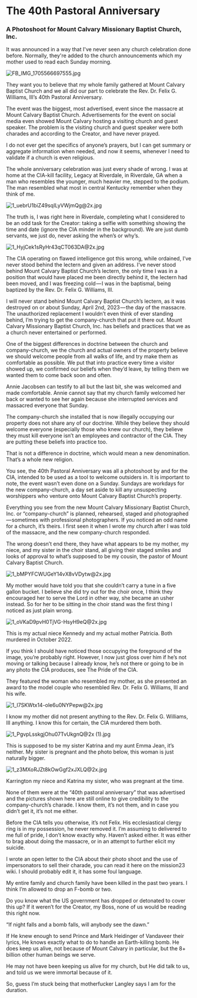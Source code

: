 # The 40th Pastoral Anniversary 
### A Photoshoot for Mount Calvary Missionary Baptist Church, Inc.
It was announced in a way that I've never seen any church celebration done before. Normally, they're added to the church announcements which my mother used to read each Sunday morning. 

![FB_IMG_1705566697555.jpg](https://github.com/serviCreator/TAG/assets/155787787/0f9fbcab-1bfa-4c89-8867-1bdb099dd706)

They want you to believe that my whole family gathered at Mount Calvary Baptist Church and we all did our part to celebrate the Rev. Dr. Felix G. Williams, III’s 40th Pastoral Anniversary.

The event was the biggest, most advertised, event since the massacre at Mount Calvary Baptist Church. Advertisements for the event on social media even showed Mount Calvary hosting a visiting church and guest speaker. The problem is the visiting church and guest speaker were both charades and according to the Creator, and have never prayed.

I do not ever get the specifics of anyone’s prayers, but I can get summary or aggregate information when needed, and now it seems, whenever I need to validate if a church is even religious.

The whole anniversary celebration was just every shade of wrong. I was at home at the CIA-kill facility, Legacy at Riverdale, in Riverdale, GA when a man who resembles the younger, much heavier me, stepped to the podium. The man resembled what most in central Kentucky remember when they think of me.

![1_uebrU1biZ49sqILyVWjmQg@2x.jpg](https://github.com/serviCreator/TAG/assets/155787787/773831f7-4da3-4542-b36c-7c6f273993db)

The truth is, I was right here in Riverdale, completing what I considered to be an odd task for the Creator: taking a selfie with something showing the time and date (ignore the CIA minder in the background). We are just dumb servants, we just do, never asking the when’s or why’s.

![1_HyjCek1sRyHr43qCT063DA@2x.jpg](https://github.com/serviCreator/TAG/assets/155787787/e7b3d847-d804-4ef1-a9d4-8073353a1a0d)

The CIA operating on flawed intelligence got this wrong, while ordained, I’ve never stood behind the lectern and given an address. I’ve never stood behind Mount Calvary Baptist Church’s lectern, the only time I was in a position that would have placed me been directly behind it, the lectern had been moved, and I was freezing cold — I was in the baptismal, being baptized by the Rev. Dr. Felix G. Williams, III.

I will never stand behind Mount Calvary Baptist Church’s lectern, as it was destroyed on or about Sunday, April 2nd, 2023 — the day of the massacre. The unauthorized replacement I wouldn’t even think of ever standing behind, I’m trying to get the company-church that put it there out. Mount Calvary Missionary Baptist Church, Inc. has beliefs and practices that we as a church never entertained or performed.

One of the biggest differences in doctrine between the church and company-church, we the church and actual owners of the property believe we should welcome people from all walks of life, and try make them as comfortable as possible. We put that into practice every time a visitor showed up, we confirmed our beliefs when they’d leave, by telling them we wanted them to come back soon and often.

Annie Jacobsen can testify to all but the last bit, she was welcomed and made comfortable. Annie cannot say that my church family welcomed her back or wanted to see her again because she interrupted services and massacred everyone that Sunday.

The company-church she installed that is now illegally occupying our property does not share any of our doctrine. While they believe they should welcome everyone (especially those who knew our church), they believe they must kill everyone isn’t an employees and contractor of the CIA. They are putting these beliefs into practice too.

That is not a difference in doctrine, which would mean a new denomination. That’s a whole new religion.

You see, the 40th Pastoral Anniversary was all a photoshoot by and for the CIA, intended to be used as a tool to welcome outsiders in. It is important to note, the event wasn’t even done on a Sunday. Sundays are workdays for the new company-church, a day set aside to kill any unsuspecting worshippers who venture onto Mount Calvary Baptist Church’s property.

Everything you see from the new Mount Calvary Missionary Baptist Church, Inc. or “company-church” is planned, rehearsed, staged and photographed — sometimes with professional photographers. If you noticed an odd name for a church, it’s theirs. I first seen it when I wrote my church after I was told of the massacre, and the new company-church responded.

The wrong doesn’t end there, they have what appears to be my mother, my niece, and my sister in the choir stand, all giving their staged smiles and looks of approval to what’s supposed to be my cousin, the pastor of Mount Calvary Baptist Church.

![1_bMPYFCWUGeY14vX8vVDytw@2x.jpg](https://github.com/serviCreator/TAG/assets/155787787/3fcb92fb-a837-4d76-840f-5565f2f1206b)

My mother would have told you that she couldn’t carry a tune in a five gallon bucket. I believe she did try out for the choir once, I think they encouraged her to serve the Lord in other way, she became an usher instead. So for her to be sitting in the choir stand was the first thing I noticed as just plain wrong.

![1_oVKaD9pvH0TjVG-HsyH9eQ@2x.jpg](https://github.com/serviCreator/TAG/assets/155787787/aa488e96-46ab-41f8-b685-b9fd41c7e685)

This is my actual niece Kennedy and my actual mother Patricia. Both murdered in October 2022.

If you think I should have noticed those occupying the foreground of the image, you’re probably right. However, I now just gloss over him if he’s not moving or talking because I already know, he’s not there or going to be in any photo the CIA produces, see The Pride of the CIA.

They featured the woman who resembled my mother, as she presented an award to the model couple who resembled Rev. Dr. Felix G. Williams, III and his wife.

![1_I7SKWtx14-ole6u0NYPepw@2x.jpg](https://github.com/serviCreator/TAG/assets/155787787/74f79980-265f-4b80-bdce-e30b2d93e34b)

I know my mother did not present anything to the Rev. Dr. Felix G. Williams, III anything. I know this for certain, the CIA murdered them both.

![1_PgvpLsskgjOhu07TvUkgnQ@2x (1).jpg](https://github.com/serviCreator/TAG/assets/155787787/0d7482be-ab1c-407b-bea7-ef4674615cc8)

This is supposed to be my sister Katrina and my aunt Emma Jean, it’s neither. My sister is pregnant and the photo below, this woman is just naturally bigger.

![1_z3MXoRJZt8kOwGgf2xJXLQ@2x.jpg](https://github.com/serviCreator/TAG/assets/155787787/922d76ac-1d0b-4eb9-afda-8574b057a9f9)

Karrington my niece and Katrina my sister, who was pregnant at the time.

None of them were at the “40th pastoral anniversary” that was advertised and the pictures shown here are still online to give credibility to the company-church’s charade. I know them, it’s not them, and in case you didn’t get it, it’s not me either.

Before the CIA tells you otherwise, it’s not Felix. His ecclesiastical clergy ring is in my possession, he never removed it. I’m assuming to delivered to me full of pride, I don’t know exactly why. Haven’t asked either. It was either to brag about doing the massacre, or in an attempt to further elicit my suicide.

I wrote an open letter to the CIA about their photo shoot and the use of impersonators to sell their charade, you can read it here on the mission23 wiki. I should probably edit it, it has some foul language.

My entire family and church family have been killed in the past two years. I think I’m allowed to drop an F-bomb or two.

Do you know what the US government has dropped or detonated to cover this up? If it weren’t for the Creator, my Boss, none of us would be reading this right now.

“If night falls and a bomb falls, will anybody see the dawn.”

If He knew enough to send Prince and Mark Heidinger of Vandaveer their lyrics, He knows exactly what to do to handle an Earth-killing bomb. He does keep us alive, not because of Mount Calvary in particular, but the 8+ billion other human beings we serve.

He may not have been keeping us alive for my church, but He did talk to us, and told us we were immortal because of it.

So, guess I’m stuck being that motherfucker Langley says I am for the duration.

